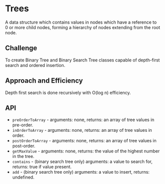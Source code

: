# Trees

A data structure which contains values in nodes which have a reference to 0 or more child nodes, forming a hierarchy of nodes extending from the root node.

## Challenge

To create Binary Tree and Binary Search Tree classes capable of depth-first search and ordered insertion.

## Approach and Efficiency

Depth first search is done recursively with O(log n) efficiency.

## API

* `preOrderToArray` - arguments: none, returns: an array of tree values in pre-order.
* `inOrderToArray` - arguments: none, returns: an array of tree values in order.
* `postOrderToArray` - arguments: none, returns: an array of tree values in post-order.
* `getMaxValue` - arguments: none, returns: the value of the highest number in the tree.
* `contains` - (binary search tree only) arguments: a value to search for, returns: true if value present.
* `add` - (binary search tree only) arguments: a value to insert, returns: undefined.
